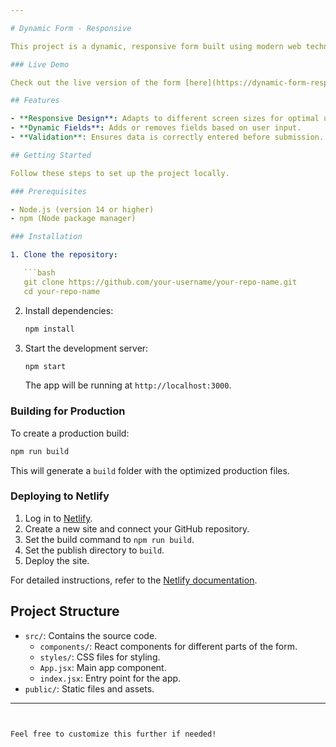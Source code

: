 ```yaml
---

# Dynamic Form - Responsive

This project is a dynamic, responsive form built using modern web technologies. It provides a user-friendly interface for data entry and form management, adaptable to various screen sizes.

### Live Demo

Check out the live version of the form [here](https://dynamic-form-responsive.netlify.app/).

## Features

- **Responsive Design**: Adapts to different screen sizes for optimal user experience.
- **Dynamic Fields**: Adds or removes fields based on user input.
- **Validation**: Ensures data is correctly entered before submission.

## Getting Started

Follow these steps to set up the project locally.

### Prerequisites

- Node.js (version 14 or higher)
- npm (Node package manager)

### Installation

1. Clone the repository:

   ```bash
   git clone https://github.com/your-username/your-repo-name.git
   cd your-repo-name
   ```

2. Install dependencies:

   ```bash
   npm install
   ```

3. Start the development server:

   ```bash
   npm start
   ```

   The app will be running at `http://localhost:3000`.

### Building for Production

To create a production build:

```bash
npm run build
```

This will generate a `build` folder with the optimized production files.

### Deploying to Netlify

1. Log in to [Netlify](https://www.netlify.com/).
2. Create a new site and connect your GitHub repository.
3. Set the build command to `npm run build`.
4. Set the publish directory to `build`.
5. Deploy the site.

For detailed instructions, refer to the [Netlify documentation](https://docs.netlify.com/).

## Project Structure

- `src/`: Contains the source code.
  - `components/`: React components for different parts of the form.
  - `styles/`: CSS files for styling.
  - `App.jsx`: Main app component.
  - `index.jsx`: Entry point for the app.
- `public/`: Static files and assets.

---
```


Feel free to customize this further if needed!
